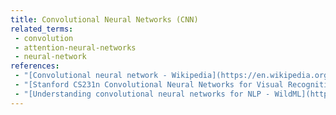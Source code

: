 ```yaml
---
title: Convolutional Neural Networks (CNN)
related_terms:
 - convolution
 - attention-neural-networks
 - neural-network
references:
 - "[Convolutional neural network - Wikipedia](https://en.wikipedia.org/wiki/Convolutional_neural_network)"
 - "[Stanford CS231n Convolutional Neural Networks for Visual Recognition](http://cs231n.github.io/convolutional-networks/)"
 - "[Understanding convolutional neural networks for NLP - WildML](http://www.wildml.com/2015/11/understanding-convolutional-neural-networks-for-nlp/)"
---
```

